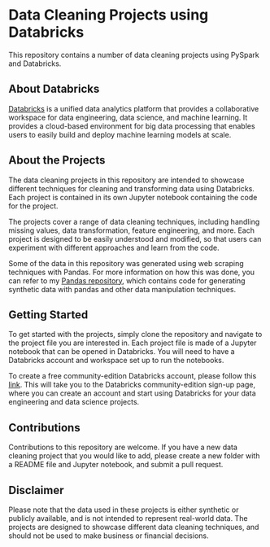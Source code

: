 # Data Cleaning Projects using Databricks

This repository contains a number of data cleaning projects using PySpark and Databricks.

## About Databricks

[Databricks](https://databricks.com/) is a unified data analytics platform that provides a collaborative workspace for data engineering, data science, and machine learning. It provides a cloud-based environment for big data processing that enables users to easily build and deploy machine learning models at scale.

## About the Projects

The data cleaning projects in this repository are intended to showcase different techniques for cleaning and transforming data using Databricks. Each project is contained in its own Jupyter notebook containing the code for the project.

The projects cover a range of data cleaning techniques, including handling missing values, data transformation, feature engineering, and more. Each project is designed to be easily understood and modified, so that users can experiment with different approaches and learn from the code.

Some of the data in this repository was generated using web scraping techniques with Pandas. For more information on how this was done, you can refer to my [Pandas repository](https://github.com/benkaan001/pandas_and_beyond/tree/main/generate_data), which contains code for generating synthetic data with pandas and other data manipulation techniques.


## Getting Started

To get started with the projects, simply clone the repository and navigate to the project file you are interested in. Each project file is made of  a Jupyter notebook that can be opened in Databricks. You will need to have a Databricks account and workspace set up to run the notebooks.

To create a free community-edition Databricks account, please follow this [link](https://community.cloud.databricks.com/login.html). This will take you to the Databricks community-edition sign-up page, where you can create an account and start using Databricks for your data engineering and data science projects.


## Contributions

Contributions to this repository are welcome. If you have a new data cleaning project that you would like to add, please create a new folder with a README file and Jupyter notebook, and submit a pull request.

## Disclaimer

Please note that the data used in these projects is either synthetic or publicly available, and is not intended to represent real-world data. The projects are designed to showcase different data cleaning techniques, and should not be used to make business or financial decisions.